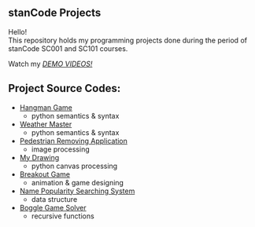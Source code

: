 ## stanCode Projects
Hello!\
This repository holds my programming projects done during the period of stanCode SC001 and SC101 courses.

Watch my *[DEMO VIDEOS!](https://drive.google.com/drive/folders/1Gi3bn9qPW_gR0ISyGzVPLd5Bztdvd7rF?fbclid=IwAR36BW3v_bHn-Idsh-0_ROSWLwrXOzoervZId25OOzH2LX4b6FCGDfULdDg)*

## Project Source Codes:
* [Hangman Game](https://github.com/tungwenyang/sc-projects/blob/main/stanCode_Projects/hangman_game/hangman.py)
  * python semantics & syntax
* [Weather Master](https://github.com/tungwenyang/sc-projects/blob/main/stanCode_Projects/weather_master/weather_master.py)
  * python semantics & syntax
* [Pedestrian Removing Application](https://github.com/tungwenyang/sc-projects/blob/main/stanCode_Projects/pedestrian_removing_application/stanCodoshop.py)
  * image processing
* [My Drawing](https://github.com/tungwenyang/sc-projects/blob/main/stanCode_Projects/my_drawing/my_drawing.py)
  * python canvas processing
* [Breakout Game](https://github.com/tungwenyang/sc-projects/blob/main/stanCode_Projects/break_out_game/breakout.py)
  * animation & game designing
* [Name Popularity Searching System](https://github.com/tungwenyang/sc-projects/blob/main/stanCode_Projects/name_searching_system/babygraphics.py)
  * data structure
* [Boggle Game Solver](https://github.com/tungwenyang/sc-projects/blob/main/stanCode_Projects/boggle_game_solver/boggle.py)
  * recursive functions

